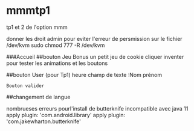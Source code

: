 # mmmtp1
tp1 et 2 de l'option mmm

donner les droit admin pour eviter l'erreur de persmission sur le fichier /dev/kvm
sudo chmod 777 -R /dev/kvm

###Accueil
##bouton Jeu Bonus
    un petit jeu de cookie cliquer inventer pour tester les animations et les boutons
    
##bouton User (pour Tp1)
    heure 
    champ de texte :Nom
                    prénom
    
    Bouton valider

##changement de langue



nombrueses erreurs pourl'install de butterknife incompatible avec java 11
apply plugin: 'com.android.library'
apply plugin: 'com.jakewharton.butterknife'